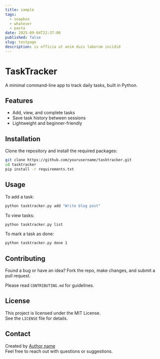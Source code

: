 ```yaml
---
title: sample
tags:
  - soapbox
  - whatever
  - pasta
date: 2025-09-04T22:37:00
published: false
slug: testpage
description: is officia ut anim duis laborum incidid
---
```


# TaskTracker  
A minimal command-line app to track daily tasks, built in Python.  

## Features  
- Add, view, and complete tasks  
- Save task history between sessions  
- Lightweight and beginner-friendly  

## Installation  
Clone the repository and install the required packages:  

```bash  
git clone https://github.com/yourusername/tasktracker.git  
cd tasktracker  
pip install -r requirements.txt 
``` 

## Usage  

To add a task: 

```bash 
python tasktracker.py add "Write blog post" 
``` 

To view tasks: 

```bash 
python tasktracker.py list 
``` 

To mark a task as done: 

```bash 
python tasktracker.py done 1 
``` 

## Contributing  

Found a bug or have an idea? Fork the repo, make changes, and submit a pull request.  

Please read `CONTRIBUTING.md` for guidelines.  

## License  

This project is licensed under the MIT License.  
See the `LICENSE` file for details.  

## Contact  

Created by [Author name](authorname@example.com)  
Feel free to reach out with questions or suggestions.  
